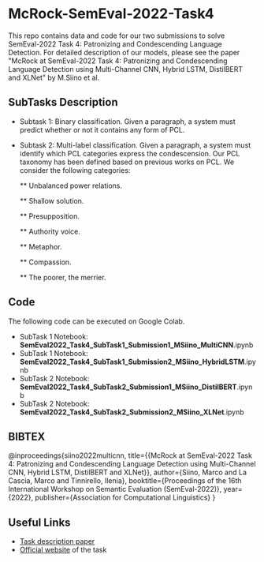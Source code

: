 # McRock-SemEval-2022-Task4
This repo contains data and code for our two submissions to solve SemEval-2022 Task 4: Patronizing and Condescending Language Detection. 
For detailed description of our models, please see the paper "McRock at SemEval-2022 Task 4: Patronizing and Condescending Language Detection using Multi-Channel CNN, Hybrid LSTM, DistilBERT and XLNet" by M.Siino et al.

## SubTasks Description 
* Subtask 1: Binary classification. Given a paragraph, a system must predict whether or not it contains any form of PCL. 

* Subtask 2: Multi-label classification. Given a paragraph, a system must identify which PCL categories express the condescension. Our PCL taxonomy has been defined based on previous works on PCL. We consider the following categories:

  ** Unbalanced power relations.

  ** Shallow solution. 

  ** Presupposition. 

  ** Authority voice. 

  ** Metaphor. 

  ** Compassion. 

  ** The poorer, the merrier. 
  
## Code
The following code can be executed on Google Colab.

* SubTask 1 Notebook: **SemEval2022_Task4_SubTask1_Submission1_MSiino_MultiCNN**.ipynb
* SubTask 1 Notebook: **SemEval2022_Task4_SubTask1_Submission2_MSiino_HybridLSTM**.ipynb
* SubTask 2 Notebook: **SemEval2022_Task4_SubTask2_Submission1_MSiino_DistilBERT**.ipynb
* SubTask 2 Notebook: **SemEval2022_Task4_SubTask2_Submission2_MSiino_XLNet**.ipynb

## BIBTEX
@inproceedings{siino2022multicnn,
title={{McRock at SemEval-2022 Task 4: Patronizing and Condescending Language Detection using Multi-Channel CNN, Hybrid LSTM, DistilBERT and XLNet}},
author={Siino, Marco and La Cascia, Marco and Tinnirello, Ilenia},
booktitle={Proceedings of the 16th International Workshop on Semantic Evaluation (SemEval-2022)},
year={2022},
publisher={Association for Computational Linguistics}
}

## Useful Links
* [Task description paper](TBD)
* [Official website](https://sites.google.com/view/pcl-detection-semeval2022/) of the task
